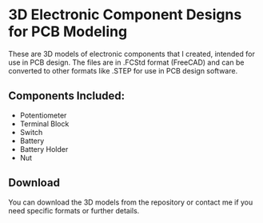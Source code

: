 # 3D Electronic Component Designs for PCB Modeling
These are 3D models of electronic components that I created, intended for use in PCB design. The files are in .FCStd format (FreeCAD) and can be converted to other formats like .STEP for use in PCB design software.

## Components Included:
- Potentiometer
- Terminal Block
- Switch
- Battery
- Battery Holder
- Nut

## Download
You can download the 3D models from the repository or contact me if you need specific formats or further details.
